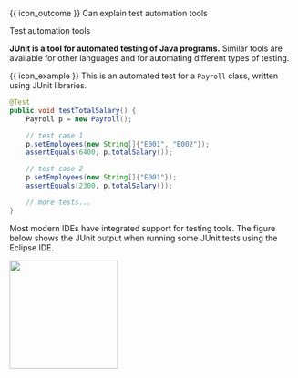 <span id="prereqs"></span>

<span id="outcomes">{{ icon_outcome }} Can explain test automation tools</span>

<span id="title">Test automation tools</span>

<div id="body">

**JUnit is a tool for automated testing of Java programs.** Similar tools are available for other languages and for automating different types of testing.

<box>

{{ icon_example }} This is an automated test for a `Payroll` class, written using JUnit libraries.

```java
@Test
public void testTotalSalary() {
    Payroll p = new Payroll();

    // test case 1
    p.setEmployees(new String[]{"E001", "E002"});
    assertEquals(6400, p.totalSalary());

    // test case 2
    p.setEmployees(new String[]{"E001"});
    assertEquals(2300, p.totalSalary());

    // more tests...
}
```
</box>

Most modern IDEs have integrated support for testing tools. The figure below shows the JUnit output when running some JUnit tests using the Eclipse IDE.

<img src="{{baseUrl}}/testing/testAutomation/tools/images/junit.png" height="190" />
<p/>

</div>

<div id="extras">
</div>
